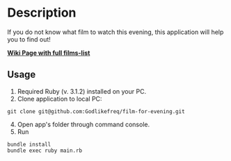 # Description
If you do not know what film to watch this evening, this application will help you to find out!

**[Wiki Page with full films-list](https://ru.wikipedia.org/wiki/250_лучших_фильмов_по_версии_IMDb)**

## Usage
1. Required Ruby (v. 3.1.2) installed on your PC.
2. Clone application to local PC:
```
git clone git@github.com:Godlikefreq/film-for-evening.git
```
4. Open app's folder through command console.
5. Run
```
bundle install
bundle exec ruby main.rb
```
